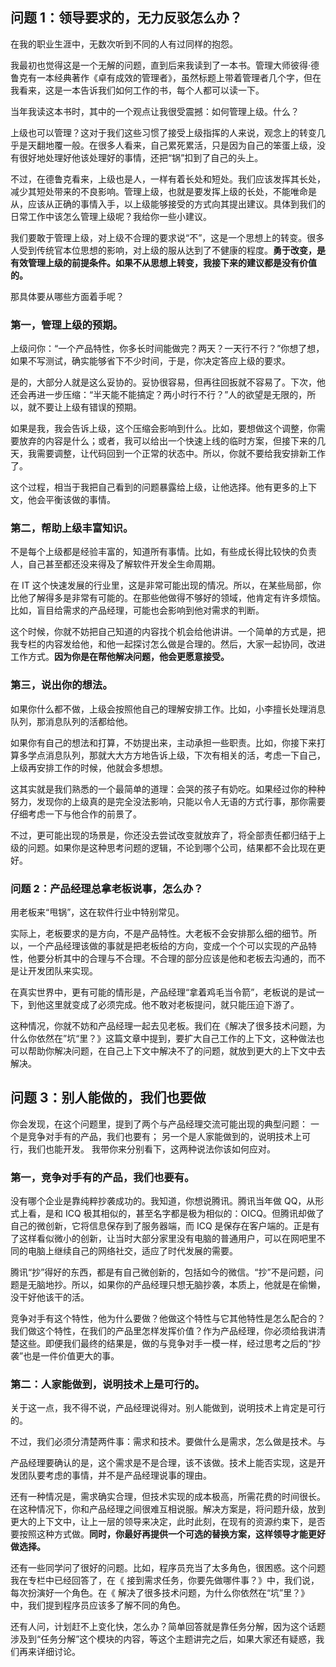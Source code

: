 ## 问题 1：领导要求的，无力反驳怎么办？
在我的职业生涯中，无数次听到不同的人有过同样的抱怨。

我最初也觉得这是一个无解的问题，直到后来我读到了一本书。管理大师彼得·德鲁克有一本经典著作《卓有成效的管理者》，虽然标题上带着管理者几个字，但在我看来，这是一本告诉我们如何工作的书，每个人都可以读一下。

当年我读这本书时，其中的一个观点让我很受震撼：如何管理上级。什么？

上级也可以管理？这对于我们这些习惯了接受上级指挥的人来说，观念上的转变几乎是天翻地覆一般。在很多人看来，自己累死累活，只是因为自己的笨蛋上级，没有很好地处理好他该处理好的事情，还把“锅”扣到了自己的头上。

不过，在德鲁克看来，上级也是人，一样有着长处和短处。我们应该发挥其长处，减少其短处带来的不良影响。管理上级，也就是要发挥上级的长处，不能唯命是从，应该从正确的事情入手，以上级能够接受的方式向其提出建议。具体到我们的日常工作中该怎么管理上级呢？我给你一些小建议。

我们要敢于管理上级，对上级不合理的要求说“不”，这是一个思想上的转变。很多人受到传统官本位思想的影响，对上级的服从达到了不健康的程度。**勇于改变，是有效管理上级的前提条件。如果不从思想上转变，我接下来的建议都是没有价值的。**

那具体要从哪些方面着手呢？

### 第一，管理上级的预期。
上级问你：“一个产品特性，你多长时间能做完？两天？一天行不行？”你想了想，如果不写测试，确实能够省下不少时间，于是，你决定答应上级的要求。

是的，大部分人就是这么妥协的。妥协很容易，但再往回扳就不容易了。下次，他还会再进一步压缩：“半天能不能搞定？两小时行不行？”人的欲望是无限的，所以，就不要让上级有错误的预期。

如果是我，我会告诉上级，这个压缩会影响到什么。比如，要想做这个调整，你需要放弃的内容是什么；或者，我可以给出一个快速上线的临时方案，但接下来的几天，我需要调整，让代码回到一个正常的状态中。所以，你就不要给我安排新工作了。

这个过程，相当于我把自己看到的问题暴露给上级，让他选择。他有更多的上下文，他会平衡该做的事情。

### 第二，帮助上级丰富知识。
不是每个上级都是经验丰富的，知道所有事情。比如，有些成长得比较快的负责人，自己甚至都还没来得及了解软件开发全生命周期。

在 IT 这个快速发展的行业里，这是非常可能出现的情况。所以，在某些局部，你比他了解得多是非常有可能的。在那些他做得不够好的领域，他肯定有许多烦恼。比如，盲目给需求的产品经理，可能也会影响到他对需求的判断。

这个时候，你就不妨把自己知道的内容找个机会给他讲讲。一个简单的方式是，把我专栏的内容发给他，和他一起探讨怎么做是合理的。然后，大家一起协同，改进工作方式。**因为你是在帮他解决问题，他会更愿意接受。**

### 第三，说出你的想法。
如果你什么都不做，上级会按照他自己的理解安排工作。比如，小李擅长处理消息队列，那消息队列的活都给他。

如果你有自己的想法和打算，不妨提出来，主动承担一些职责。比如，你接下来打算多学点消息队列，那就大大方方地告诉上级，下次有相关的活，考虑一下自己，上级再安排工作的时候，他就会多想想。

这其实就是我们熟悉的一个最简单的道理：会哭的孩子有奶吃。如果经过你的种种努力，发现你的上级真的是完全没法影响，只能以令人无语的方式行事，那你需要仔细考虑一下与他合作的前景了。

不过，更可能出现的场景是，你还没去尝试改变就放弃了，将全部责任都归结于上级的问题。如果你是这种思考问题的逻辑，不论到哪个公司，结果都不会比现在更好。

### 问题 2：产品经理总拿老板说事，怎么办？
用老板来“甩锅”，这在软件行业中特别常见。

实际上，老板要求的是方向，不是产品特性。大老板不会安排那么细的细节。所以，一个产品经理该做的事就是把老板给的方向，变成一个个可以实现的产品特性，他要分析其中的合理与不合理。不合理的部分应该是他和老板去沟通的，而不是让开发团队来实现。

在真实世界中，更有可能的情形是，产品经理“拿着鸡毛当令箭”，老板说的是试一下，到他这里就变成了必须完成。他不敢对老板提问，就只能压迫下游了。

这种情况，你就不妨和产品经理一起去见老板。我们在《解决了很多技术问题，为什么你依然在”坑“里？》这篇文章中提到，要扩大自己工作的上下文，这种做法也可以帮助你解决问题，在自己上下文中解决不了的问题，就放到更大的上下文中去解决。

## 问题 3：别人能做的，我们也要做
你会发现，在这个问题里，提到了两个与产品经理交流可能出现的典型问题：
一个是竞争对手有的产品，我们也要有；
另一个是人家能做到的，说明技术上可行，我们也能开发。
我带你来分别看下，这两种说法你该如何应对。

### 第一，竞争对手有的产品，我们也要有。
没有哪个企业是靠纯粹抄袭成功的。我知道，你想说腾讯。腾讯当年做 QQ，从形式上看，是和 ICQ 极其相似的，甚至名字都是极为相似的：OICQ。但腾讯却做了自己的微创新，它将信息保存到了服务器端，而 ICQ 是保存在客户端的。正是有了这样看似微小的创新，让当时大部分家里没有电脑的普通用户，可以在网吧里不同的电脑上继续自己的网络社交，适应了时代发展的需要。

腾讯“抄”得好的东西，都是有自己微创新的，包括如今的微信。“抄”不是问题，问题是无脑地抄。所以，如果你的产品经理只想无脑抄袭，本质上，他就是在偷懒，没干好他该干的活。

竞争对手有这个特性，他为什么要做？他做这个特性与它其他特性是怎么配合的？我们做这个特性，在我们的产品里怎样发挥价值？作为产品经理，你必须给我讲清楚这些。即便我们最终的结果是，做的与竞争对手一模一样，经过思考之后的“抄袭”也是一件价值更大的事。

### 第二：人家能做到，说明技术上是可行的。
关于这一点，我不得不说，产品经理说得对。别人能做到，说明技术上肯定是可行的。

不过，我们必须分清楚两件事：需求和技术。要做什么是需求，怎么做是技术。与

产品经理要确认的是，这个需求是不是合理，该不该做。技术上能否实现，这是开发团队要考虑的事情，并不是产品经理说事的理由。

还有一种情况是，需求确实合理，但技术实现的成本极高，所需花费的时间很长。在这种情况下，你和产品经理之间很难互相说服。解决方案是，将问题升级，放到更大的上下文中，让上一层的领导来决定，此时此刻，在现有的资源约束下，是否要按照这种方式做。**同时，你最好再提供一个可选的替换方案，这样领导才能更好做选择。**

还有一些同学问了很好的问题。比如，程序员充当了太多角色，很困惑。这个问题我在专栏中已经回答了，在《 接到需求任务，你要先做哪件事？》中，我们说，每次扮演好一个角色。在《 解决了很多技术问题，为什么你依然在“坑”里？》中，我们提到程序员应该多了解不同的角色。

还有人问，计划赶不上变化快，怎么办？简单回答就是靠任务分解，因为这个话题涉及到“任务分解”这个模块的内容，等这个主题讲完之后，如果大家还有疑惑，我们再来详细讨论。